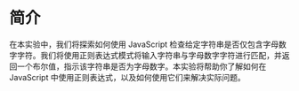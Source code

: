 # 简介

在本实验中，我们将探索如何使用 JavaScript 检查给定字符串是否仅包含字母数字字符。我们将使用正则表达式模式将输入字符串与字母数字字符进行匹配，并返回一个布尔值，指示该字符串是否为字母数字。本实验将帮助你了解如何在 JavaScript 中使用正则表达式，以及如何使用它们来解决实际问题。
